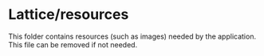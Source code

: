 # Lattice/resources

This folder contains resources (such as images) needed by the application. This file can
be removed if not needed.
